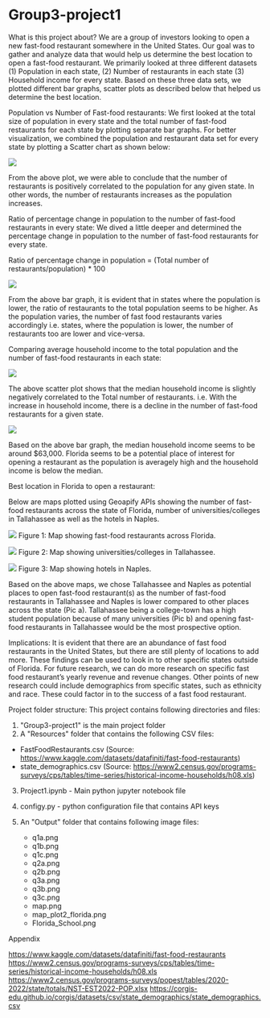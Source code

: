 # Group3-project1

What is this project about?  We are a group of investors looking to open a new fast-food restaurant somewhere in the United States. Our goal was to gather and analyze data that would help us determine the best location to open a fast-food restaurant. We primarily looked at three different datasets (1) Population in each state, (2) Number of restaurants in each state (3) Household income for every state. Based on these three data sets, we plotted different bar graphs, scatter plots as described below that helped us determine the best location.

Population vs Number of Fast-food restaurants: We first looked at the total size of population in every state and the total number of fast-food restaurants for each state by plotting separate bar graphs. For better visualization, we combined the population and restaurant data set for every state by plotting a Scatter chart as shown below: 
 
 ![](Output/q1c.png)

From the above plot, we were able to conclude that the number of restaurants is positively correlated to the population for any given state. In other words, the number of restaurants increases as the population increases.

Ratio of percentage change in population to the number of fast-food restaurants in every state: 
We dived a little deeper and determined the percentage change in population to the number of fast-food restaurants for every state.

Ratio of percentage change in population = (Total number of restaurants/population) *  100
            
![](Output/q2a.png)

From the above bar graph, it is evident that in states where the population is lower, the ratio of restaurants to the total population seems to be higher. As the population varies, the number of fast food restaurants varies accordingly i.e. states, where the population is lower, the number of restaurants too are lower and vice-versa.

Comparing average household income to the total population and the number of fast-food restaurants in each state: 

![](Output/q3c.png)

The above scatter plot shows that the median household income is slightly negatively correlated to the Total number of restaurants. i.e. With the increase in household income, there is a decline in the number of fast-food restaurants for a given state.

![](Output/q3b.png)

Based on the above bar graph, the median household income seems to be around $63,000. Florida seems to be a potential place of interest for opening a restaurant as the population is averagely high and the household income is below the median. 
            
Best location in Florida to open a restaurant: 

Below are maps plotted using Geoapify APIs showing the number of fast-food restaurants across the state of Florida, number of universities/colleges in Tallahassee as well as the hotels in Naples. 

![](Output/map_plot2_florida.png)
Figure 1: Map showing fast-food restaurants across Florida.

![](Output/Tallahassee.png)
Figure 2: Map showing universities/colleges in Tallahassee.

![](Output/Naples.png)
Figure 3: Map showing hotels in Naples.

Based on the above maps, we chose Tallahassee and Naples as potential places to open fast-food restaurant(s) as the number of fast-food restaurants in Tallahassee and Naples is lower compared to other places across the state (Pic a). Tallahassee being a college-town has a high student population because of many universities  (Pic b) and opening fast-food restaurants in Tallahassee would be the most prospective option.

Implications:
It is evident that there are an abundance of fast food restaurants in the United States, but there are still plenty of locations to add more. These findings can be used to look in to other specific states outside of Florida. For future research, we can do more research on specific fast food restaurant’s yearly revenue and revenue changes. Other points of new research could include demographics from specific states, such as ethnicity and race. These could factor in to the success of a fast food restaurant.
                                                                                                                                                                                                                                              
Project folder structure:
This project contains following directories and files:

1. "Group3-project1" is the main project folder
2. A "Resources" folder that contains the following CSV files:

- FastFoodRestaurants.csv    (Source: https://www.kaggle.com/datasets/datafiniti/fast-food-restaurants)
- state_demographics.csv     (Source: https://www2.census.gov/programs-surveys/cps/tables/time-series/historical-income-households/h08.xls)

3. Project1.ipynb - Main python jupyter notebook file

4. configy.py - python configuration file that contains API keys

5. An "Output" folder that contains following image files:
    - q1a.png
    - q1b.png
    - q1c.png
    - q2a.png
    - q2b.png
    - q3a.png
    - q3b.png
    - q3c.png
    - map.png
    - map_plot2_florida.png
    - Florida_School.png


Appendix

https://www.kaggle.com/datasets/datafiniti/fast-food-restaurants
https://www2.census.gov/programs-surveys/cps/tables/time-series/historical-income-households/h08.xls
https://www2.census.gov/programs-surveys/popest/tables/2020-2022/state/totals/NST-EST2022-POP.xlsx
https://corgis-edu.github.io/corgis/datasets/csv/state_demographics/state_demographics.csv
